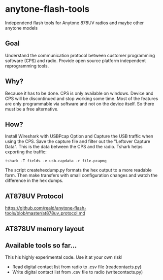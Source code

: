 # anytone-flash-tools
Independend flash tools for Anytone 878UV radios and maybe other anytone models

## Goal
Understand the communication protocol between customer programming software (CPS) and radio. Provide open source platform independent reprogramming tools.

## Why?
Because it has to be done. CPS is only available on windows. Device and CPS will be discontinued and stop working some time. Most of the features are only programmable via software and not on the device itself. So there must be a free alternative.

## How?
Install Wireshark with USBPcap Option and Capture the USB traffic when using the CPS. Save the capture file and filter out the "Leftover Capture Data". This is the data between the CPS and the radio. Tshark helps exporting the traffic:

```
tshark -T fields -e usb.capdata -r file.pcapng
```
The script createhexdump.py formats the hex output to a more readable form. Then make transfers with small configuration changes and watch the difference in the hex dumps.

## AT878UV Protocol
https://github.com/reald/anytone-flash-tools/blob/master/at878uv_protocol.md

## AT878UV memory layout

## Available tools so far...
This his highly experimental code. Use it at your own risk!

* Read digital contact list from radio to .csv file (readcontacts.py)
* Write digital contact list from .csv file to radio (writecontacts.py)
